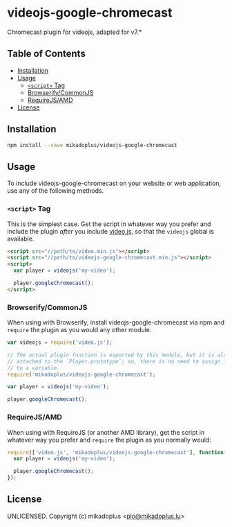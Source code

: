 # videojs-google-chromecast

Chromecast plugin for videojs, adapted for v7.*

## Table of Contents

<!-- START doctoc generated TOC please keep comment here to allow auto update -->
<!-- DON'T EDIT THIS SECTION, INSTEAD RE-RUN doctoc TO UPDATE -->


- [Installation](#installation)
- [Usage](#usage)
  - [`<script>` Tag](#script-tag)
  - [Browserify/CommonJS](#browserifycommonjs)
  - [RequireJS/AMD](#requirejsamd)
- [License](#license)

<!-- END doctoc generated TOC please keep comment here to allow auto update -->
## Installation

```sh
npm install --save mikadoplus/videojs-google-chromecast
```

## Usage

To include videojs-google-chromecast on your website or web application, use any of the following methods.

### `<script>` Tag

This is the simplest case. Get the script in whatever way you prefer and include the plugin _after_ you include [video.js][videojs], so that the `videojs` global is available.

```html
<script src="//path/to/video.min.js"></script>
<script src="//path/to/videojs-google-chromecast.min.js"></script>
<script>
  var player = videojs('my-video');

  player.googleChromecast();
</script>
```

### Browserify/CommonJS

When using with Browserify, install videojs-google-chromecast via npm and `require` the plugin as you would any other module.

```js
var videojs = require('video.js');

// The actual plugin function is exported by this module, but it is also
// attached to the `Player.prototype`; so, there is no need to assign it
// to a variable.
require('mikadoplus/videojs-google-chromecast');

var player = videojs('my-video');

player.googleChromecast();
```

### RequireJS/AMD

When using with RequireJS (or another AMD library), get the script in whatever way you prefer and `require` the plugin as you normally would:

```js
require(['video.js', 'mikadoplus/videojs-google-chromecast'], function(videojs) {
  var player = videojs('my-video');

  player.googleChromecast();
});
```

## License

UNLICENSED. Copyright (c) mikadoplus &lt;plo@mikadoplus.lu&gt;


[videojs]: http://videojs.com/
